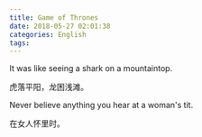 ```yaml
---
title: Game of Thrones
date: 2018-05-27 02:01:38
categories: English
tags:
---
```


It was like seeing a shark on a mountaintop.

虎落平阳，龙困浅滩。

Never believe anything you hear at a woman's tit.

在女人怀里时。
